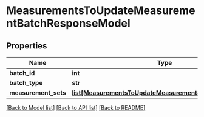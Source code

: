 # MeasurementsToUpdateMeasurementBatchResponseModel

## Properties
Name | Type | Description | Notes
------------ | ------------- | ------------- | -------------
**batch_id** | **int** |  | [optional] 
**batch_type** | **str** |  | [optional] 
**measurement_sets** | [**list[MeasurementsToUpdateMeasurementSetResponseModel]**](MeasurementsToUpdateMeasurementSetResponseModel.md) |  | [optional] 

[[Back to Model list]](../README.md#documentation-for-models) [[Back to API list]](../README.md#documentation-for-api-endpoints) [[Back to README]](../README.md)


